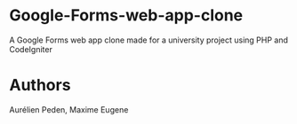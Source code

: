 # Google-Forms-web-app-clone
A Google Forms web app clone made for a university project using PHP and CodeIgniter

# Authors
Aurélien Peden, Maxime Eugene

